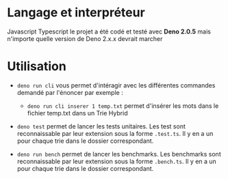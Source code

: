 # Langage et interpréteur

Javascript Typescript
le projet a été codé et testé avec **Deno 2.0.5** mais n'importe quelle version de Deno 2.x.x devrait marcher

# Utilisation

- `deno run cli` vous permet d'intéragir avec les différentes commandes demandé par l'énoncer par exemple :
  - `deno run cli inserer 1 temp.txt` permet d'insérer les mots dans le fichier temp.txt dans un Trie Hybrid

- `deno test` permet de lancer les tests unitaires. Les test sont reconnaissable par leur extension sous la forme `.test.ts`. Il y en a un pour chaque trie dans le dossier correspondant.

- `deno run bench` permet de lancer les benchmarks. Les benchmarks sont reconnaissable par leur extension sous la forme `.bench.ts`. Il y en a un pour chaque trie dans le dossier correspondant.

